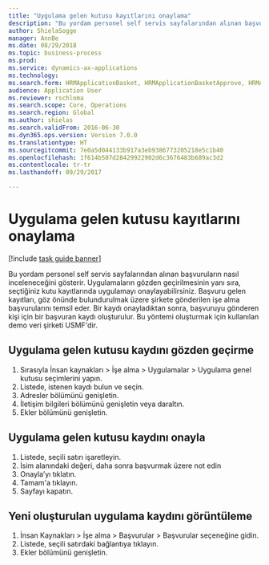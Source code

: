 ```yaml
--- 
title: "Uygulama gelen kutusu kayıtlarını onaylama"
description: "Bu yordam personel self servis sayfalarından alınan başvuruların nasıl inceleneceğini gösterir."
author: ShielaSogge
manager: AnnBe
ms.date: 08/29/2018
ms.topic: business-process
ms.prod: 
ms.service: dynamics-ax-applications
ms.technology: 
ms.search.form: HRMApplicationBasket, HRMApplicationBasketApprove, HRMApplication
audience: Application User
ms.reviewer: rschloma
ms.search.scope: Core, Operations
ms.search.region: Global
ms.author: shielas
ms.search.validFrom: 2016-06-30
ms.dyn365.ops.version: Version 7.0.0
ms.translationtype: HT
ms.sourcegitcommit: 7e0a5d044133b917a3eb9386773205218e5c1b40
ms.openlocfilehash: 1f614b507d28429922902d6c3676483b689ac3d2
ms.contentlocale: tr-tr
ms.lasthandoff: 09/29/2017

---
```

# <a name="approve-application-inbox-records"></a>Uygulama gelen kutusu kayıtlarını onaylama

[!include [task guide banner](../../includes/task-guide-banner.md)]

Bu yordam personel self servis sayfalarından alınan başvuruların nasıl inceleneceğini gösterir. Uygulamaların gözden geçirilmesinin yanı sıra, seçtiğiniz kutu kayıtlarında uygulamayı onaylayabilirsiniz. Başvuru gelen kayıtları, göz önünde bulundurulmak üzere şirkete gönderilen işe alma başvurularını temsil eder. Bir kaydı onayladıktan sonra, başvuruyu gönderen kişi için bir başvuran kaydı oluşturulur. Bu yöntemi oluşturmak için kullanılan demo veri şirketi USMF'dir.


## <a name="review-application-inbox-record"></a>Uygulama gelen kutusu kaydını gözden geçirme
1. Sırasıyla İnsan kaynakları > İşe alma > Uygulamalar > Uygulama genel kutusu seçimlerini yapın.
2. Listede, istenen kaydı bulun ve seçin.
3. Adresler bölümünü genişletin.
4. İletişim bilgileri bölümünü genişletin veya daraltın.
5. Ekler bölümünü genişletin.

## <a name="approve-application-inbox-record"></a>Uygulama gelen kutusu kaydını onayla
1. Listede, seçili satırı işaretleyin.
2. İsim alanındaki değeri, daha sonra başvurmak üzere not edin
3. Onayla’yı tıklatın.
4. Tamam'a tıklayın.
5. Sayfayı kapatın.

## <a name="view-the-newly-created-application-record"></a>Yeni oluşturulan uygulama kaydını görüntüleme
1. İnsan Kaynakları > İşe alma > Başvurular > Başvurular seçeneğine gidin.
2. Listede, seçili satırdaki bağlantıya tıklayın.
3. Ekler bölümünü genişletin.


